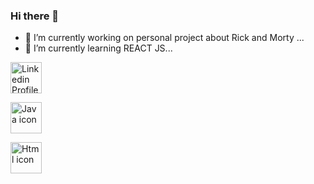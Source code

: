 ### Hi there 👋

- 🔭 I’m currently working on personal project about Rick and Morty ...
- 🌱 I’m currently learning REACT JS...

<div style="flex-wrap: wrap;">
<a  href="https://www.linkedin.com/in/marlon-rivera-coronel-a75083249/" target=”_blank” style="display: inline-flex;" ><img src = "https://cdn-icons-png.flaticon.com/512/3536/3536505.png" alt = "Linkedin Profile" height="50" width="50" /></a>

<a href="https://www.java.com/en/" target=”_blank” ><img src = "https://cdn-icons-png.flaticon.com/512/5968/5968282.png" alt = "Java icon" height="50" width="50" /></a>

<a href="https://developer.mozilla.org/es/docs/Web/HTML" target=”_blank” ><img src = "https://cdn-icons-png.flaticon.com/512/5968/5968267.png" alt = "Html icon" height="50" width="50" /></a>
</div>




